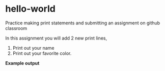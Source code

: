 # hello-world
Practice making print statements and submitting an assignment on github classroom

In this assignment you will add 2 new print lines,
1) Print out your name
2) Print out your favorite color.


**Example output**

